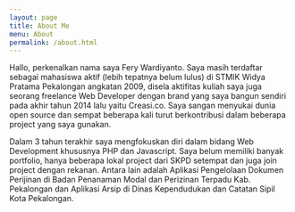 ```yaml
---
layout: page
title: About Me
menu: About
permalink: /about.html
---
```

Hallo, perkenalkan nama saya Fery Wardiyanto. Saya masih terdaftar sebagai mahasiswa aktif (lebih tepatnya belum lulus) di STMIK Widya Pratama Pekalongan angkatan 2009, disela aktifitas kuliah saya juga seorang freelance Web Developer dengan brand yang saya bangun sendiri pada akhir tahun 2014 lalu yaitu Creasi.co. Saya sangan menyukai dunia open source dan sempat beberapa kali turut berkontribusi dalam beberapa project yang saya gunakan.

Dalam 3 tahun terakhir saya mengfokuskan diri dalam bidang Web Development khususnya PHP dan Javascript. Saya belum memiliki banyak portfolio, hanya beberapa lokal project dari SKPD setempat dan juga join project dengan rekanan. Antara lain adalah Aplikasi Pengelolaan Dokumen Perijinan di Badan Penanaman Modal dan Perizinan Terpadu Kab. Pekalongan dan Aplikasi Arsip di Dinas Kependudukan dan Catatan Sipil Kota Pekalongan.
